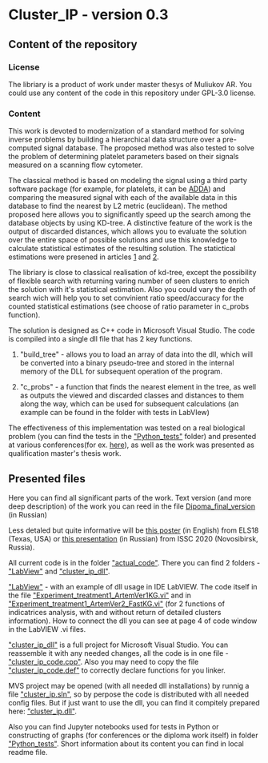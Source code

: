 # Cluster_IP - version 0.3

## Content of the repository

### License
The libriary is a product of work under master thesys of Muliukov AR. You could use any content of the code in this repository under GPL-3.0 license.

### Content

This work is devoted to modernization of a standard method for solving inverse problems by building a hierarchical data structure over a pre-computed signal database. The proposed method was also tested to solve the problem of determining platelet parameters based on their signals measured on a scanning flow cytometer.

The classical method is based on modeling the signal using a third party software package (for example, for platelets, it can be [ADDA](https://github.com/adda-team/adda)) and comparing the measured signal with each of the available data in this database to find the nearest by L2 metric (euclidean). The method proposed here allows you to significantly speed up the search among the database objects by using KD-tree. A distinctive feature of the work is the output of discarded distances, which allows you to evaluate the solution over the entire space of possible solutions and use this knowledge to calculate statistical estimates of the resulting solution. The statictical estimations were presened in articles [1](https://www.spiedigitallibrary.org/journals/Journal-of-Biomedical-Optics/volume-19/issue-08/085004/Additivity-of-light-scattering-patterns-of-aggregated-biological-particles/10.1117/1.JBO.19.8.085004.full?SSO=1) and [2](https://www.spiedigitallibrary.org/journals/Journal-of-Biomedical-Optics/volume-14/issue-06/064036/Is-there-a-difference-between-T--and-B-lymphocyte/10.1117/1.3275471.full).

The libriary is close to classical realisation of kd-tree, except the possibility of flexible search with returning varing number of  seen clusters to enrich the solution with it's statistical estimation. Also you could vary the depth of search wich will help you to set convinient ratio speed/accuracy for the counted statistical estimations (see choose of ratio parameter in c_probs function).

The solution is designed as C++ code in Microsoft Visual Studio. The code is compiled into a single dll file that has 2 key functions. 

1) "build_tree" - allows you to load an array of data into the dll, which will be converted into a binary pseudo-tree and stored in the internal memory of the DLL for subsequent operation of the program. 

2) "c_probs"  - a function that finds the nearest element in the tree, as well as outputs the viewed and discarded classes and distances to them along the way, which can be used for subsequent calculations (an example can be found in the folder with tests in LabVIew)

The effectiveness of this implementation was tested on a real biological problem (you can find the tests in the ["Python_tests"](Python_tests) folder) and presented at various conferences(for ex. [here](https://www.giss.nasa.gov/staff/mmishchenko/ELS-XVII/)), as well as the work was presented as qualification master's thesis work.

## Presented files

Here you can find all significant parts of the work. Text version (and more deep description) of the work you can reed in the file [Dipoma_final_version](Extra_info-Publications/Diploma_final_version.pdf) (in Russian)

Less detaled but quite informative will be [this poster](Extra_info-Publications/poster_clustering_ELS18.pdf) (in English) from ELS18 (Texas, USA) or [this presentation](Extra_info-Publications/ISSC2020.pdf) (in Russian) from ISSC 2020 (Novosibirsk, Russia).

All current code is in the folder ["actual_code"](actual_code). There you can find 2 folders - ["LabView"](actual_code/LabView) and ["cluster_ip_dll"](actual_code/cluster_ip_dll). 

["LabView"](actual_code/LabView) - with an example of dll usage in IDE LabVIEW. 
The code itself in the file ["Experiment_treatment1_ArtemVer1KG.vi"](actual_code/LabView/Experiment_treatment1_ArtemVer1KG.vi) and in ["Experiment_treatment1_ArtemVer2_FastKG.vi"](actual_code/LabView/Experiment_treatment1_ArtemVer2_FastKG.vi) (for 2 functions of indicatrices analysis, with and without return of detailed clusters information).
How to connect the dll you can see at page 4 of code window in the LabVIEW .vi files.

["cluster_ip_dll"](actual_code/cluster_ip_dll) is a full project for Microsoft Visual Studio. You can reassemble it with any needed changes, all the code is in one file - ["cluster_ip_code.cpp"](actual_code/cluster_ip_dll/test_dll_creation/cluster_ip_code.cpp). Also you may need to copy the file  ["cluster_ip_code.def"](actual_code/cluster_ip_dll/test_dll_creation/cluster_ip_code.def) to correctly declare functions for you linker.

MVS project may be opened (with all needed dll installations) by runnig a file ["cluster_ip.sln"](actual_code/cluster_ip_dll/cluster_ip.sln), so by perpose the code is distributed with all needed config files. But if just want to use the dll, you can find it compitely prepared here: ["cluster_ip.dll"](actual_code/cluster_ip_dll/x64/Release/cluster_ip.dll).

Also you can find Jupyter notebooks used for tests in Python or constructing of graphs (for conferences or the diploma work itself) in folder ["Python_tests"](Python_tests). Short information about its content you can find in local readme file.
